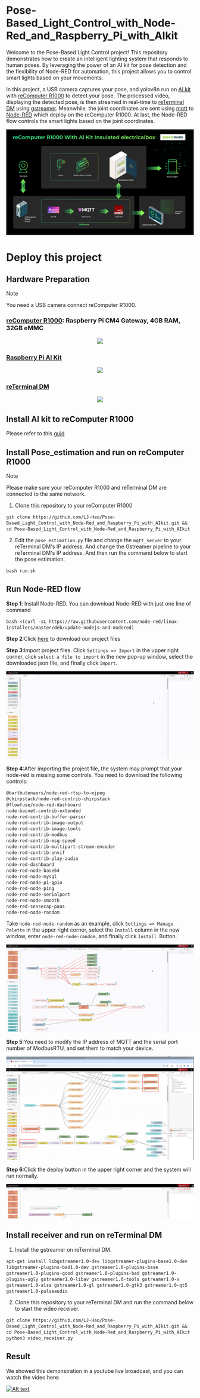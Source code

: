 # Pose-Based_Light_Control_with_Node-Red_and_Raspberry_Pi_with_AIkit

Welcome to the Pose-Based Light Control project! This repository demonstrates how to create an intelligent lighting system that responds to human poses. By leveraging the power of an AI kit for pose detection and the flexibility of Node-RED for automation, this project allows you to control smart lights based on your movements.

In this project, a USB camera captures your pose, and yolov8n run on [AI kit](https://www.seeedstudio.com/Raspberry-Pi-AI-Kit-p-5900.html) with [reComputer R1000](https://www.seeedstudio.com/reComputer-R1025-10-p-5895.html) to detect your pose. The processed video, displaying the detected pose, is then streamed in real-time to [reTerminal DM](https://www.seeedstudio.com/reTerminal-DM-LTE-Cat-4-EC25-Bundle.html) using [gstreamer](https://gstreamer.freedesktop.org/). Meanwhile, the joint coordinates are sent using [mqtt](https://mqtt.org/) to [Node-RED](https://nodered.org/) which deploy on the reComputer R1000. At last, the Node-RED flow controls the smart lights based on the joint coordinates. 

![image](./resource/pose_control.jpeg)


# Deploy this project

## Hardware Preparation

> [!Note]
> You need a USB camera connect reComputer R1000.

### [reComputer R1000](https://www.seeedstudio.com/reComputer-R1025-10-p-5895.html): Raspberry Pi CM4 Gateway, 4GB RAM, 32GB eMMC  
<div align='center'><img width={600} src='https://media-cdn.seeedstudio.com/media/catalog/product/cache/bb49d3ec4ee05b6f018e93f896b8a25d/1/-/1-113991274-recomputer-r1025-10-0.jpg'></div>

### [Raspberry Pi AI Kit](https://www.seeedstudio.com/Raspberry-Pi-AI-Kit-p-5900.html)
<div align='center'><img width={600} src='https://media-cdn.seeedstudio.com/media/catalog/product/cache/bb49d3ec4ee05b6f018e93f896b8a25d/1/-/1-113060086-raspberry-pi-ai-kit-45font.jpg'></div>

### [reTerminal DM](https://www.seeedstudio.com/reTerminal-DM-LTE-Cat-4-EC25-Bundle.html)
<div align='center'><img width={600} src='https://media-cdn.seeedstudio.com/media/catalog/product/cache/bb49d3ec4ee05b6f018e93f896b8a25d/1/-/1-sku-e23010420--reterminal-dm-_-lte-cat-4-ec25-bundle.jpg'></div>

## Install AI kit to reComputer R1000 

Please refer to this [guid](https://wiki.seeedstudio.com/yolov8_pose_estimation_on_recomputer_r1000_with_hailo_8l/)


## Install Pose_estimation and run on reComputer R1000

> [!Note]
> Please make sure your reComputer R1000 and reTerminal DM are connected to the same network.

1. Clone this repository to your reComputer R1000

```
git clone https://github.com/LJ-Hao/Pose-Based_Light_Control_with_Node-Red_and_Raspberry_Pi_with_AIkit.git && cd Pose-Based_Light_Control_with_Node-Red_and_Raspberry_Pi_with_AIkit
```

2. Edit the `pose_estimation.py` file and change the `mqtt_server` to your reTerminal DM's IP address. And change the Gstreamer pipeline to your reTerminal DM's IP address. And then run the command below to start the pose estimation.

```shell
bash run.sh
```
## Run Node-RED flow

**Step 1**: Install Node-RED. You can download Node-RED with just one line of command
```
bash <(curl -sL https://raw.githubusercontent.com/node-red/linux-installers/master/deb/update-nodejs-and-nodered)
```
**Step 2**:Click [here](https://github.com/LJ-Hao/Pose-Based_Light_Control_with_Node-Red_and_Raspberry_Pi_with_AIkit/blob/main/flows.json) to download our project files

**Step 3**:Import project files. Click `Settings => Import` in the upper right corner, click `select a file to import` in the new pop-up window, select the downloaded json file, and finally click `Import`.

<center><img width={600} src="./resource/import.gif" /></center>

**Step 4**:After importing the project file, the system may prompt that your node-red is missing some controls. You need to download the following controls:
```shell
@bartbutenaers/node-red-rtsp-to-mjpeg
@chirpstack/node-red-contrib-chirpstack
@flowfuse/node-red-dashboard
node-bacnet-contrib-extended
node-red-contrib-buffer-parser
node-red-contrib-image-output
node-red-contrib-image-tools
node-red-contrib-modbus
node-red-contrib-msg-speed
node-red-contrib-multipart-stream-encoder
node-red-contrib-onvif
node-red-contrib-play-audio
node-red-dashboard
node-red-node-base64
node-red-node-mysql
node-red-node-pi-gpio
node-red-node-ping
node-red-node-serialport
node-red-node-smooth
node-red-sensecap-paas
node-red-node-random
```
Take `node-red-node-random` as an example, click `Settings => Manage Palette` in the upper right corner, select the `Install` column in the new window, enter `node-red-node-random`, and finally click `Install `Button.

<center><img width={600} src="./resource/dowload_patelle.gif" /></center>

**Step 5**:You need to modify the IP address of MQTT and the serial port number of ModbusRTU, and set them to match your device.

<center><img width={600} src="./resource/change_detail.png" /></center>

**Step 6**:Click the deploy button in the upper right corner and the system will run normally.
<center><img width={600} src="./resource/deploy.png" /></center>

## Install receiver and run on reTerminal DM

1. Install the gstreamer on reTerminal DM.

```
apt-get install libgstreamer1.0-dev libgstreamer-plugins-base1.0-dev libgstreamer-plugins-bad1.0-dev gstreamer1.0-plugins-base gstreamer1.0-plugins-good gstreamer1.0-plugins-bad gstreamer1.0-plugins-ugly gstreamer1.0-libav gstreamer1.0-tools gstreamer1.0-x gstreamer1.0-alsa gstreamer1.0-gl gstreamer1.0-gtk3 gstreamer1.0-qt5 gstreamer1.0-pulseaudio
```

2. Clone this repository to your reTerminal DM and run the command below to start the video receiver.

```
git clone https://github.com/LJ-Hao/Pose-Based_Light_Control_with_Node-Red_and_Raspberry_Pi_with_AIkit.git && cd Pose-Based_Light_Control_with_Node-Red_and_Raspberry_Pi_with_AIkit
python3 video_receiver.py
```

## Result 

We showed this demonstration in a youtube live broadcast, and you can watch the video here:

[![Alt text](https://img.youtube.com/vi/v-S6_tH75NI/0.jpg)](https://www.youtube.com/watch?v=v-S6_tH75NI&t=1332s)


